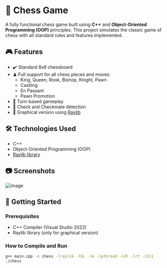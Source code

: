 # 🧠 Chess Game

A fully functional chess game built using **C++** and **Object-Oriented Programming (OOP)** principles. This project simulates the classic game of chess with all standard rules and features implemented.

## 🎮 Features

- ✔️ Standard 8x8 chessboard
- ♟ Full support for all chess pieces and moves:
  - King, Queen, Rook, Bishop, Knight, Pawn
  - Castling
  - En Passant
  - Pawn Promotion
- 🔄 Turn-based gameplay
- 🚫 Check and Checkmate detection
- 🎨  Graphical version using [Raylib](https://www.raylib.com/) 

## 🛠 Technologies Used

- C++
- Object-Oriented Programming (OOP)
- [Raylib library](https://www.raylib.com/)

## 📷 Screenshots

![image](https://github.com/user-attachments/assets/da097775-3a1c-430b-a09e-189db25f3411)


## 🚀 Getting Started

### Prerequisites
- C++ Compiler (Visual Studio 2022)
- Raylib library (only for graphical version)

### How to Compile and Run

```bash
g++ main.cpp -o chess -lraylib -lGL -lm -lpthread -ldl -lrt -lX11
./chess
